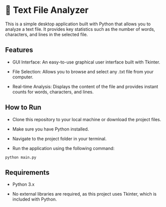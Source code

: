 # 📄 Text File Analyzer
This is a simple desktop application built with Python that allows you to analyze a text file. It provides key statistics such as the number of words, characters, and lines in the selected file.

## Features
- GUI Interface: An easy-to-use graphical user interface built with Tkinter.

- File Selection: Allows you to browse and select any .txt file from your computer.

- Real-time Analysis: Displays the content of the file and provides instant counts for words, characters, and lines.

## How to Run
- Clone this repository to your local machine or download the project files.

- Make sure you have Python installed.

- Navigate to the project folder in your terminal.

- Run the application using the following command:


```
python main.py
```
## Requirements
- Python 3.x

- No external libraries are required, as this project uses Tkinter, which is included with Python.
